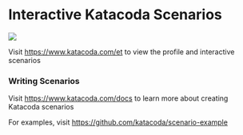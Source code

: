 # Interactive Katacoda Scenarios

[![](http://shields.katacoda.com/katacoda/et/count.svg)](https://www.katacoda.com/et "Get your profile on Katacoda.com")

Visit https://www.katacoda.com/et to view the profile and interactive scenarios

### Writing Scenarios
Visit https://www.katacoda.com/docs to learn more about creating Katacoda scenarios

For examples, visit https://github.com/katacoda/scenario-example
